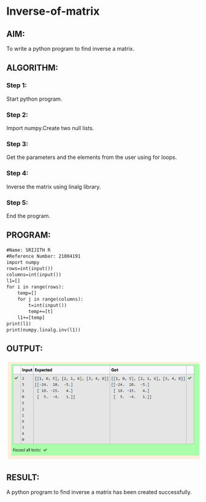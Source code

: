 # Inverse-of-matrix

## AIM:
To write a python program to find inverse a matrix.
## ALGORITHM:
### Step 1:
Start python program.
### Step 2:
Import numpy.Create two null lists.
### Step 3:
Get the parameters and the elements from the user using for loops.
### Step 4:
Inverse the matrix using linalg library.  
### Step 5:
End the program.

## PROGRAM:
```
#Name: SRIJITH R
#Reference Number: 21004191
import numpy
rows=int(input())
columns=int(input())
l1=[]
for i in range(rows):
    temp=[]
    for j in range(columns):
        t=int(input())
        temp+=[t]
    l1+=[temp]
print(l1)
print(numpy.linalg.inv(l1))
```
## OUTPUT:
![OUTPUT](Output.png)
## RESULT:
A python program to find inverse a matrix has been created successfully.